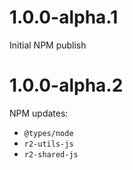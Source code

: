 # 1.0.0-alpha.1

Initial NPM publish

# 1.0.0-alpha.2

NPM updates:

* `@types/node`
* `r2-utils-js`
* `r2-shared-js`
